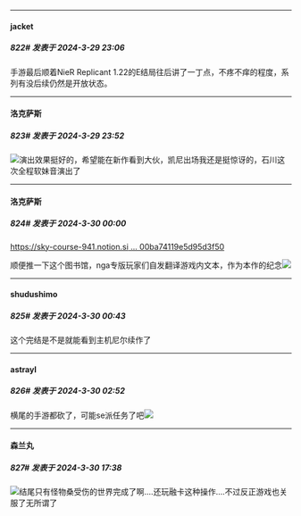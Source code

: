 ﻿
*****

####  jacket  
##### 822#       发表于 2024-3-29 23:06

手游最后顺着NieR Replicant 1.22的E结局往后讲了一丁点，不疼不痒的程度，系列有没后续仍然是开放状态。


*****

####  洛克萨斯  
##### 823#       发表于 2024-3-29 23:52

<img src="https://static.saraba1st.com/image/smiley/face2017/068.png" referrerpolicy="no-referrer">演出效果挺好的，希望能在新作看到大伙，凯尼出场我还是挺惊讶的，石川这次全程软妹音演出了


*****

####  洛克萨斯  
##### 824#       发表于 2024-3-30 00:00

[https://sky-course-941.notion.si ... 00ba74119e5d95d3f50](https://sky-course-941.notion.site/80f64ad7291945c0a903b5adb3c2e0c7?v=dd0a1367c81f400ba74119e5d95d3f50)

顺便推一下这个图书馆，nga专版玩家们自发翻译游戏内文本，作为本作的纪念<img src="https://static.saraba1st.com/image/smiley/face2017/075.png" referrerpolicy="no-referrer">


*****

####  shudushimo  
##### 825#       发表于 2024-3-30 00:43

这个完结是不是就能看到主机尼尔续作了


*****

####  astrayl  
##### 826#       发表于 2024-3-30 02:52

横尾的手游都砍了，可能se派任务了吧<img src="https://static.saraba1st.com/image/smiley/face2017/001.png" referrerpolicy="no-referrer">


*****

####  森兰丸  
##### 827#       发表于 2024-3-30 17:38

<img src="https://static.saraba1st.com/image/smiley/face2017/047.png" referrerpolicy="no-referrer">结尾只有怪物桑受伤的世界完成了啊....还玩融卡这种操作....不过反正游戏也关服了无所谓了


